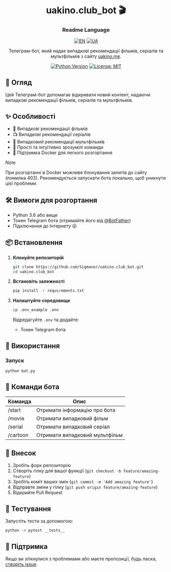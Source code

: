 <div align="center">

# uakino.club_bot 🎬

<h3>Readme Language</h3>

[![EN](https://img.shields.io/badge/English-c9c9c9.svg)](README.md) [![UA](https://img.shields.io/badge/Ukrainian-0e7837.svg)](README_UA.md)

Телеграм-бот, який надає випадкові рекомендації фільмів, серіалів та мультфільмів з сайту [uakino.me](https://uakino.me).

[![Python Version](https://img.shields.io/badge/python-3.6%2B-blue.svg)](https://www.python.org/downloads/)
[![License: MIT](https://img.shields.io/badge/License-MIT-green.svg)](https://opensource.org/licenses/MIT)


</div>

## 📖 Огляд

Цей Телеграм-бот допомагає відкривати новий контент, надаючи випадкові рекомендації фільмів, серіалів та мультфільмів.

## ✨ Особливості

- 🎲 Випадкові рекомендації фільмів
- 📺 Випадкові рекомендації серіалів
- 🎨 Випадковий рекомендації мультфільмів
- 🚀 Прості та інтуїтивно зрозумілі команди
- 🐳 Підтримка Docker для легкого розгортання

> [!NOTE]
> При розгортанні в Docker можливе блокування запитів до сайту (помилка 403). Рекомендується запускати бота локально, щоб уникнути цієї проблеми.

## 🛠️ Вимоги для розгортання

- Python 3.6 або вище
- Токен Telegram бота (отримайте його від [@BotFather](https://t.me/botfather))
- Підключення до Інтернету 😜

## 📦 Встановлення

1. **Клонуйте репозиторій**
   ```bash
   git clone https://github.com/Sigmanor/uakino.club_bot.git
   cd uakino.club_bot
   ```

2. **Встановіть залежності**
   ```bash
   pip install -r requirements.txt
   ```

3. **Налаштуйте середовище**
   ```bash
   cp .env_example .env
   ```
   Відредагуйте `.env` та додайте:
   - Токен Telegram бота

## 🚀 Використання

### Запуск

```bash
python bot.py
```

## 🤖 Команди бота

| Команда   | Опис                           |
|-----------|--------------------------------|
| /start    | Отримати інформацію про бота   |
| /movie    | Отримати випадковий фільм      |
| /serial   | Отримати випадковий серіал     |
| /cartoon  | Отримати випадковий мультфільм |

## 📝 Внесок

1. Зробіть форк репозиторію
2. Створіть гілку для вашої функції (`git checkout -b feature/amazing-feature`)
3. Зробіть коміт ваших змін (`git commit -m 'Add amazing feature'`)
4. Відправте зміни у гілку (`git push origin feature/amazing-feature`)
5. Відкрийте Pull Request

## 🧪 Тестування

Запустіть тести за допомогою:

```bash
python -m pytest __tests__
```

## 🤝 Підтримка

Якщо ви зіткнулися з проблемами або маєте пропозиції, будь ласка, [створіть issue](https://github.com/Sigmanor/uakino.club_bot/issues).

